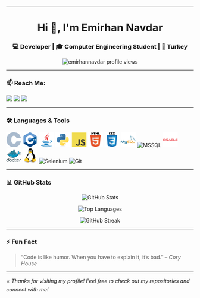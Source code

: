 
---
<h1 align="center">Hi 👋, I'm Emirhan Navdar</h1>
<h3 align="center">💻 Developer | 🎓 Computer Engineering Student | 📍 Turkey</h3>

<p align="center">
  <img src="https://komarev.com/ghpvc/?username=emirhannavdar&label=Profile%20views&color=0e75b6&style=flat" alt="emirhannavdar profile views" />
</p>

---

### 📫 Reach Me:
<p align="left">
  <a href="mailto:navdaremirhan0@gmail.com"><img src="https://img.shields.io/badge/Gmail-D14836?style=for-the-badge&logo=gmail&logoColor=white" /></a>
  <a href="https://linkedin.com/in/emirhan navdar" target="_blank"><img src="https://img.shields.io/badge/LinkedIn-0A66C2?style=for-the-badge&logo=linkedin&logoColor=white" /></a>
  <a href="https://instagram.com/emiirhannavdar" target="_blank"><img src="https://img.shields.io/badge/Instagram-E4405F?style=for-the-badge&logo=instagram&logoColor=white" /></a>
</p>

---

### 🛠️ Languages & Tools
<p align="left">
  <img src="https://raw.githubusercontent.com/devicons/devicon/master/icons/c/c-original.svg" alt="C" width="40" height="40" />
  <img src="https://raw.githubusercontent.com/devicons/devicon/master/icons/cplusplus/cplusplus-original.svg" alt="C++" width="40" height="40" />
  <img src="https://raw.githubusercontent.com/devicons/devicon/master/icons/java/java-original.svg" alt="Java" width="40" height="40" />
  <img src="https://raw.githubusercontent.com/devicons/devicon/master/icons/python/python-original.svg" alt="Python" width="40" height="40" />
  <img src="https://raw.githubusercontent.com/devicons/devicon/master/icons/javascript/javascript-original.svg" alt="JavaScript" width="40" height="40" />
  <img src="https://raw.githubusercontent.com/devicons/devicon/master/icons/html5/html5-original-wordmark.svg" alt="HTML" width="40" height="40" />
  <img src="https://raw.githubusercontent.com/devicons/devicon/master/icons/css3/css3-original-wordmark.svg" alt="CSS" width="40" height="40" />
  <img src="https://raw.githubusercontent.com/devicons/devicon/master/icons/mysql/mysql-original-wordmark.svg" alt="MySQL" width="40" height="40" />
  <img src="https://www.svgrepo.com/show/303229/microsoft-sql-server-logo.svg" alt="MSSQL" width="40" height="40" />
  <img src="https://raw.githubusercontent.com/devicons/devicon/master/icons/oracle/oracle-original.svg" alt="Oracle" width="40" height="40" />
  <img src="https://raw.githubusercontent.com/devicons/devicon/master/icons/docker/docker-original-wordmark.svg" alt="Docker" width="40" height="40" />
  <img src="https://raw.githubusercontent.com/devicons/devicon/master/icons/linux/linux-original.svg" alt="Linux" width="40" height="40" />
  <img src="https://raw.githubusercontent.com/detain/svg-logos/780f25886640cef088af994181646db2f6b1a3f8/svg/selenium-logo.svg" alt="Selenium" width="40" height="40" />
  <img src="https://www.vectorlogo.zone/logos/git-scm/git-scm-icon.svg" alt="Git" width="40" height="40" />
</p>

---

### 📊 GitHub Stats

<p align="center">
  <img src="https://github-readme-stats.vercel.app/api?username=emirhannavdar&show_icons=true&theme=tokyonight&locale=en" alt="GitHub Stats" />
</p>

<p align="center">
  <img src="https://github-readme-stats.vercel.app/api/top-langs/?username=emirhannavdar&layout=compact&theme=tokyonight" alt="Top Languages" />
</p>

<p align="center">
  <img src="https://github-readme-streak-stats.herokuapp.com/?user=emirhannavdar&theme=tokyonight" alt="GitHub Streak" />
</p>

---

### ⚡ Fun Fact

> “Code is like humor. When you have to explain it, it’s bad.” – *Cory House*

---

⭐️ *Thanks for visiting my profile! Feel free to check out my repositories and connect with me!*

